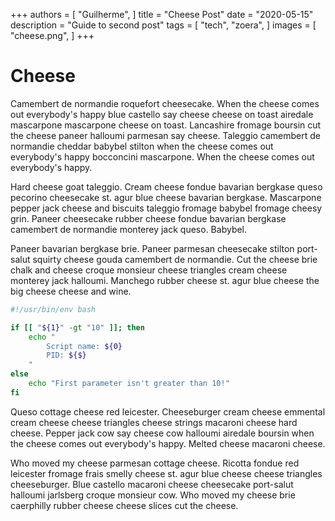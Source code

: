 +++
authors = [
    "Guilherme",
]
title = "Cheese Post"
date = "2020-05-15"
description = "Guide to second post"
tags = [
    "tech",
    "zoera",
]
images = [
    "cheese.png",
]
+++
# Cheese

Camembert de normandie roquefort cheesecake. When the cheese comes out everybody's happy blue castello say cheese cheese on toast airedale mascarpone mascarpone cheese on toast. Lancashire fromage boursin cut the cheese paneer halloumi parmesan say cheese. Taleggio camembert de normandie cheddar babybel stilton when the cheese comes out everybody's happy bocconcini mascarpone. When the cheese comes out everybody's happy.

Hard cheese goat taleggio. Cream cheese fondue bavarian bergkase queso pecorino cheesecake st. agur blue cheese bavarian bergkase. Mascarpone pepper jack cheese and biscuits taleggio fromage babybel fromage cheesy grin. Paneer cheesecake rubber cheese fondue bavarian bergkase camembert de normandie monterey jack queso. Babybel.

Paneer bavarian bergkase brie. Paneer parmesan cheesecake stilton port-salut squirty cheese gouda camembert de normandie. Cut the cheese brie chalk and cheese croque monsieur cheese triangles cream cheese monterey jack halloumi. Manchego rubber cheese st. agur blue cheese the big cheese cheese and wine.



```bash
#!/usr/bin/env bash

if [[ "${1}" -gt "10" ]]; then
    echo "
        Script name: ${0}
        PID: ${$}
    "
else
    echo "First parameter isn't greater than 10!"
fi
```
Queso cottage cheese red leicester. Cheeseburger cream cheese emmental cream cheese cheese triangles cheese strings macaroni cheese hard cheese. Pepper jack cow say cheese cow halloumi airedale boursin when the cheese comes out everybody's happy. Melted cheese macaroni cheese.

Who moved my cheese parmesan cottage cheese. Ricotta fondue red leicester fromage frais smelly cheese st. agur blue cheese cheese triangles cheeseburger. Blue castello macaroni cheese cheesecake port-salut halloumi jarlsberg croque monsieur cow. Who moved my cheese brie caerphilly rubber cheese cheese slices cut the cheese.
